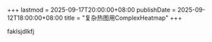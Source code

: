 +++
lastmod = 2025-09-17T20:00:00+08:00
publishDate = 2025-09-12T18:00:00+08:00
title = "复杂热图用ComplexHeatmap"
+++

faklsjdlkfj
